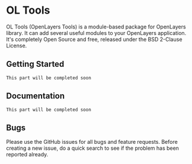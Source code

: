 # OL Tools
OL Tools (OpenLayers Tools) is a module-based package for OpenLayers library. It can add several useful modules to your OpenLayers application. It's completely Open Source and free, released under the BSD 2-Clause License.
 
## Getting Started
`This part will be completed soon`
## Documentation
`This part will be completed soon` 
## Bugs
Please use the GitHub issues for all bugs and feature requests. Before creating a new issue, do a quick search to see if the problem has been reported already.
